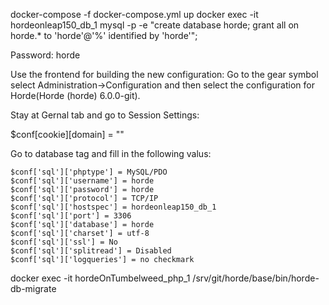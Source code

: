 docker-compose -f docker-compose.yml up
docker exec -it hordeonleap150_db_1 mysql -p -e "create database horde; grant all on horde.* to 'horde'@'%' identified by 'horde'";

Password: horde

Use the frontend for building the new configuration: Go to the gear symbol select Administration->Configuration and then select the configuration for Horde(Horde (horde) 6.0.0-git).

Stay at Gernal tab and go to Session Settings:

$conf[cookie][domain] = ""

Go to database tag and fill in the following valus:
```
$conf['sql']['phptype'] = MySQL/PDO
$conf['sql']['username'] = horde
$conf['sql']['password'] = horde 
$conf['sql']['protocol'] = TCP/IP
$conf['sql']['hostspec'] = hordeonleap150_db_1
$conf['sql']['port'] = 3306
$conf['sql']['database'] = horde
$conf['sql']['charset'] = utf-8
$conf['sql']['ssl'] = No
$conf['sql']['splitread'] = Disabled
$conf['sql']['logqueries'] = no checkmark
```
docker exec -it hordeOnTumbelweed_php_1 /srv/git/horde/base/bin/horde-db-migrate
